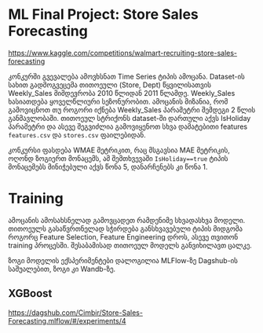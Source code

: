 # ML Final Project: Store Sales Forecasting


https://www.kaggle.com/competitions/walmart-recruiting-store-sales-forecasting

კონკურში გვევალება ამოვხსნათ Time Series ტიპის ამოცანა. Dataset-ის სახით გადმოგვეცემა თითოეული (Store, Dept) წყვილისათვის Weekly_Sales მიმდევრობა 2010 წლიდან 2011 წლამდე. Weekly_Sales ხასიათდება ყოველწლიური სეზონურობით. ამოცანის მიზანია, რომ გამოვიცნოთ თუ როგორი იქნება Weekly_Sales პარამეტრი შემდეგი 2 წლის განმავლობაში. თითოეულ სტრიქონს dataset-ში დართული აქვს IsHoliday პარამეტრი და ასევე შეგვიძლია გამოვიყენოთ სხვა დამატებითი features `features.csv` და `stores.csv` ფაილებიდან.

კონკურსი ფასდება WMAE მეტრიკით, რაც მსგავსია MAE მეტრიკის, ოღონდ ზოგიერთ მონაცემს, ამ შემთხვევაში `IsHoliday==true` ტიპის მონაცემებს მინიჭებული აქვს წონა 5, დანარჩენებს კი წონა 1.

# Training

ამოცანის ამოსახსნელად გამოვცადეთ რამდენიმე სხვადასხვა მოდელი. თითოეულს გასაწვრთნელად სჭირდება განსხვავებული ტიპის მიდგომა როგორც Feature Selection, Feature Engineering დროს, ასევე თვითონ training პროცესში. შესაბამისად თითოეულ მოდელს განვიხილავთ ცალკე.

ზოგი მოდელის ექსპერიმენტები დალოგილია MLFlow-ზე Dagshub-ის საშუალებით, ზოგი კი Wandb-ზე.

## XGBoost

https://dagshub.com/Cimbir/Store-Sales-Forecasting.mlflow/#/experiments/4

